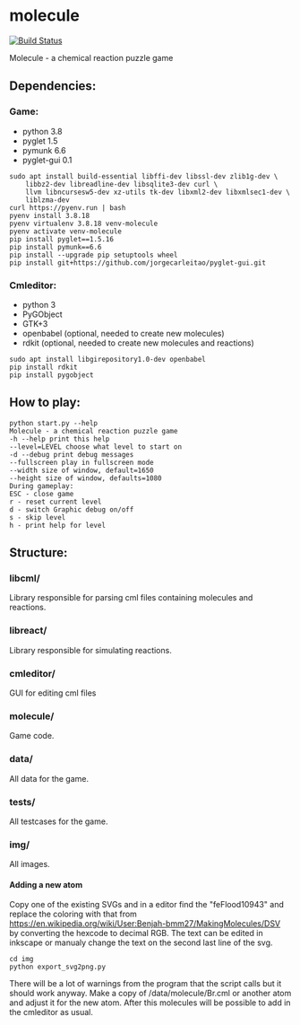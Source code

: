molecule
========

[![Build Status](https://travis-ci.org/Norberg/molecule.svg?branch=master)](https://travis-ci.org/Norberg/molecule)

Molecule - a chemical reaction puzzle game

Dependencies:
-------
### Game:
* python 3.8
* pyglet 1.5
* pymunk 6.6
* pyglet-gui 0.1
```
sudo apt install build-essential libffi-dev libssl-dev zlib1g-dev \
    libbz2-dev libreadline-dev libsqlite3-dev curl \
    llvm libncursesw5-dev xz-utils tk-dev libxml2-dev libxmlsec1-dev \
    liblzma-dev
curl https://pyenv.run | bash
pyenv install 3.8.18
pyenv virtualenv 3.8.18 venv-molecule
pyenv activate venv-molecule
pip install pyglet==1.5.16
pip install pymunk==6.6
pip install --upgrade pip setuptools wheel
pip install git+https://github.com/jorgecarleitao/pyglet-gui.git
```

### Cmleditor:
* python 3
* PyGObject
* GTK+3
* openbabel (optional, needed to create new molecules)
* rdkit (optional, needed to create new molecules and reactions)
```
sudo apt install libgirepository1.0-dev openbabel
pip install rdkit 
pip install pygobject 
```


How to play:
---------
    python start.py --help
    Molecule - a chemical reaction puzzle game
    -h --help print this help
    --level=LEVEL choose what level to start on
    -d --debug print debug messages
    --fullscreen play in fullscreen mode
    --width size of window, default=1650
    --height size of window, defaults=1080
    During gameplay:
    ESC - close game
    r - reset current level
    d - switch Graphic debug on/off
    s - skip level
    h - print help for level

Structure:
-------
### libcml/
Library responsible for parsing cml files containing molecules and reactions.

### libreact/
Library responsible for simulating reactions.

### cmleditor/
GUI for editing cml files

### molecule/
Game code.

### data/
All data for the game.

### tests/
All testcases for the game.

### img/
All images.





#### Adding a new atom
Copy one of the existing SVGs and in a editor find the "feFlood10943" and replace the coloring with that from https://en.wikipedia.org/wiki/User:Benjah-bmm27/MakingMolecules/DSV
by converting the hexcode to decimal RGB. The text can be edited in inkscape or manualy change the text on the second last line of the svg.
```
cd img
python export_svg2png.py 
```
There will be a lot of warnings from the program that the script calls but it should work anyway.
Make a copy of /data/molecule/Br.cml or another atom and adjust it for the new atom. After this molecules will be possible to add in the cmleditor as usual.
